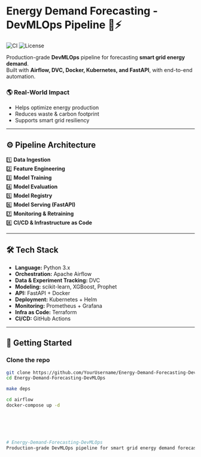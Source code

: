 # Energy Demand Forecasting - DevMLOps Pipeline 🚀⚡

![CI](https://github.com/YourUsername/Energy-Demand-Forecasting-DevMLOps/actions/workflows/ci.yml/badge.svg)
![License](https://img.shields.io/badge/license-MIT-green)

Production-grade **DevMLOps** pipeline for forecasting **smart grid energy demand**.  
Built with **Airflow, DVC, Docker, Kubernetes, and FastAPI**, with end-to-end automation.

### 🌎 **Real-World Impact**
- Helps optimize energy production
- Reduces waste & carbon footprint
- Supports smart grid resiliency

---

## ⚙️ **Pipeline Architecture**

1️⃣ **Data Ingestion**  
2️⃣ **Feature Engineering**  
3️⃣ **Model Training**  
4️⃣ **Model Evaluation**  
5️⃣ **Model Registry**  
6️⃣ **Model Serving (FastAPI)**  
7️⃣ **Monitoring & Retraining**  
8️⃣ **CI/CD & Infrastructure as Code**

---

## 🛠 **Tech Stack**

- **Language:** Python 3.x
- **Orchestration:** Apache Airflow
- **Data & Experiment Tracking:** DVC
- **Modeling:** scikit-learn, XGBoost, Prophet
- **API:** FastAPI + Docker
- **Deployment:** Kubernetes + Helm
- **Monitoring:** Prometheus + Grafana
- **Infra as Code:** Terraform
- **CI/CD:** GitHub Actions

---

## 🚀 **Getting Started**

### Clone the repo

```bash
git clone https://github.com/YourUsername/Energy-Demand-Forecasting-DevMLOps.git
cd Energy-Demand-Forecasting-DevMLOps

make deps

cd airflow
docker-compose up -d






# Energy-Demand-Forecasting-DevMLOps
Production-grade DevMLOps pipeline for smart grid energy demand forecasting. End-to-end automation with Airflow, DVC, Kubernetes, and CI/CD. Built for real-world impact

